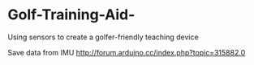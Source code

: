 # Golf-Training-Aid-
Using sensors to create a golfer-friendly teaching device


Save data from IMU 
http://forum.arduino.cc/index.php?topic=315882.0

